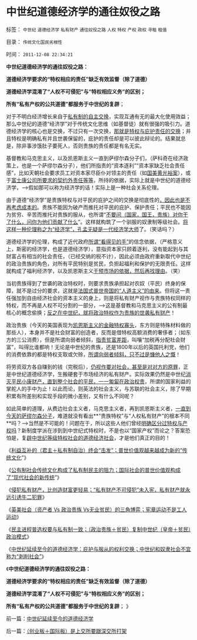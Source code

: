 # 中世纪道德经济学的通往奴役之路

标签： `中世纪` `道德经济学` `私有财产` `通往奴役之路` `人权` `特权` `产权` `政权` `寻租` `租值` 

目录： `传统文化国民劣根性`

时间： `2011-12-08 22:34:21`

**中世纪道德经济学的通往奴役之路：**

**道德经济学要求的“特权相应的责任”缺乏有效监督（除了道德）**

**道德经济学混淆了“人权不可侵犯”与“特权相应义务”的区别；**

**所有“私有产权的公共道德”都服务于中世纪的复辟**；

对于不明白经济增长来自于[私有制的自主交换](../../../2009/10/30/资本主义和公民主义，和社会特权.md)，实现互通有无的最大化使用效益；那么中世纪的道德“经济学”对于传统文化思维（如基督徒）就有很强的吸引力。道德经济学的核心也是交换，不过只有一次交换，[那就是特权与庇护责任的交换](../../../2009/11/14/市场经济观点下小农的“愚蠢交换”.md)；并且特权是明确私有并且世袭保留的，庇护的责任却是可以彼此辩论的。结果就总是，除非事涉饿肚子要死人，否则贵族的责任都是有名无实。

基督教和马克思主义，以及凯恩斯主义一直到萨缪尔森分子们，（萨科奇在经济政策上，也是一个萨缪尔森分子），他们所指责的“资本逐利”“资本家缺乏社会责任感”，比如天朝社会要求员工对资本家尽臣仆对领主的责任（如[国美黄光裕案](../../../2010/10/2/陈晓乍成了黄光裕的包衣？.md)），或于[富士康公司所要求的契约外责任等等](../../../2010/5/29/富士康无需对员工个人自杀负契约外的责任.md)，所持的依据，实际上就是中世纪的道德经济学，——>假如那可以称为经济学的话！实际上是一种社会关系伦理。

由于道德“经济学”是贵族特权与对平民的庇护之间的交换是彻底性的[，因此也是不再考虑成本的](../../../2010/3/9/衡量计划经济的指标是不存在的.md)。贵族不能因为破产而推托对平民的庇护、保护责任；平民也不能因为贫穷、辛苦而推托对贵族的服从，也所谓“[不要问（国家，国王，贵族）对你干了什么，问你为他们贡献了什么](../../../2009/7/28/不要问国家对你做了什么，要问你为国家做了什么.md)”。这样就构筑了一个驯服的奴隶制等级社会。[将这样一种伦理称之为“经济学”，孔孟无疑是一代经济学大师](../../../2010/5/10/马恩毛都是中国传统文化的选择.md)了。（笑话吗？）

道德经济学的伦理，构成了近代政府[所谓“看得见的手”](../../../2009/12/26/“看得见的手”催化了大萧条.md)的信念依据，（严格意义上，斯密的经济学，也是道德经济学），意指资本家只顾着逐利，没有能起到与其财富占有相当的社会责任，（已经交纳的税不计），因此必须由政府重新取代中世纪的政治贵族的角色，对所有平民特别是贫民，负担起福利和保护的无限责任。这样就构成了福利经济学，以及凯恩斯主义[干预市场的依据，然后再找理由](../../../2009/12/24/理性人假设令“看得见的手”成为伪科学.md)。（笑）

当初贵族得到了世袭的政治特权时，则要求贵族承担起对农奴（平民）终身的保障，就不是过分的要求，这就是[法国式普世帝国的“人道主义”的由来](../../../2011/2/1/人道主义如何构筑君权神授？.md)。但将这一责任强加到自由经济社会的资本主义的身上，则是将私有财产视作与贵族特权同样的特权，而不再是人权不可分割的一部分，——>这是基督教和马克思主义的公有制最核心的概念偷换；[反之在中世纪，就将政治特权作为贵族的世袭私有财产](../../../2009/7/31/特权的经济学含义及利益演绎.md)！

政治贵族（今天的美国表现为[凯恩斯主义的金融特权寡头](../../../2011/6/15/费雪低利率和通缩论代表了权贵垄断特权的利益.md)，东方则是特殊材料做的那些人），本身并不是社会财富的创造者，反而是借特权高额消费的奢侈者；（如东方的三公消费），但是所谓向弱者倾斜，[指责贫富差距](../../../2010/11/4/反垄断情结就是均贫富的民粹情结复贫富差距.md)，叫嚷“加税再分配社会财富”，叫得比谁都响！无论是中世纪的贵族，还是1800年以后的英国托利党，他们的消费依靠的都是特权支取或欠赊，[所谓向弱者倾斜，只不过是慷他人之慨](http://hi.baidu.com/darthchn/blog/item/e35371948a360a42d1135e84.html)！

将劳资双方各自赚到的钱（完税后），[仍视作要对社会，甚至是对对方的原罪](../../../2009/10/14/劳资公平交易谁养活了谁.md)，正是中世纪道德经济学，生搬硬套于市场经济的私有财产。实际效果仍然是中世纪[消灭平民小康财产，直到整个社会的平民，一一匍匐在政治权贵](../../../2011/10/16/阶级斗争中的大脑急转弯，攻击无权的小平民.md)，所谓的国家利益的掌舵人的手中为止！以此而论，则英法的社会主义，与苏联的社会主义，除了早期积累有所差别和实现手段的微小差别，又有什么不同呢？

如此简单的道理，从费边社会主义者，马克思主义者，再到凯恩斯主义者，[一直到今天的萨缪尔森分子](http://darthvad.blog.163.com/blog/static/5339947020111028459167/)，难道就没有看出**“贵族特权”与“人权私有财产”的根本不同**吗？——>当然是不可能的！问题在于，所以这些人他们曾经[明确区分过特权与产权吗](../../../2009/11/1/产权和财产权，使用权和所有权，不能分离.md)？新制度学派在涉到到中世纪式特权时，不是也以“国家产权”而论之？答案恐怕是，复[辟中世纪等级特权社会的道德经济社会](../../../2011/2/3/马克思早就向（短缺原理＋边际原理）彻底投降了.md)，才是他们真正的目的！

《[利益互补的（君主＋私有制自治）终会“击发”；普世价值观越来越成为新的“传统文化](../../../2011/12/5/为什么克伦威尔必须独裁，华盛顿可以放弃权力？.md)”》

《[公有制社会传统文化构成了私有制民主的阻力；国际社会的普世价值观构成了“现代社会的新传统](../../../2011/12/6/英国托利党的1780-1830年的“极右独裁”.md)”》

《[侵犯私有财产，比创造财富更轻易；“私有财产不可侵犯”未入宪，私有财产就永远引诱牛二犯罪](../../../2011/12/6/侵犯私有财产，比创造财富更轻易.md)》

《[英美社会（资产者 Vs 政治贵族 Vs无业贫民）的三角博弈；宪章运动不是工人运动](../../../2011/12/6/英国宪章运动不是工人运动，而是“反工人”的运动.md)》

《[民主进程普选权要与私有制一致；（政治贵族＋贫民）复制中世纪（皇帝＋贫民）政治模式](../../../2011/12/6/道德经济学复制中世纪（皇帝＋贫民）政治模式.md)》

《[中世纪延续至今的道德经济学：庇护与服从的权利交换；中世纪和奴隶社会不宜称为“剥削社会”](../../../2011/12/8/中世纪延续至今的道德经济学.md)》

《**中世纪道德经济学的通往奴役之路：**

**道德经济学要求的“特权相应的责任”缺乏有效监督（除了道德）**

**道德经济学混淆了“人权不可侵犯”与“特权相应义务”的区别；**

**所有“私有产权的公共道德”都服务于中世纪的复辟**； 》



前一篇：[中世纪延续至今的道德经济学](../../../2011/12/8/中世纪延续至今的道德经济学.md)

后一篇：[（创业板＋国际板）是上交所要跟深交所打架](../../../2011/12/8/（创业板＋国际板）是上交所要跟深交所打架.md)